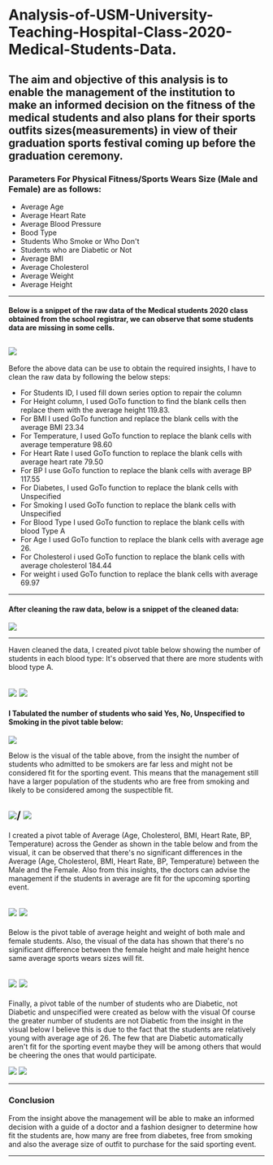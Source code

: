 # Analysis-of-USM-University-Teaching-Hospital-Class-2020-Medical-Students-Data.

The aim and objective of this analysis is to enable the management of the institution to make an informed decision on the fitness of the medical students and also plans for their sports outfits sizes(measurements) in view of their graduation sports festival coming up before the graduation ceremony.
---
### Parameters For Physical Fitness/Sports Wears Size (Male and Female) are as follows:
-  Average Age
-  Average Heart Rate
-  Average Blood Pressure
-  Bood Type
-  Students Who Smoke or Who Don't
-  Students who are Diabetic or Not
-  Average BMI
-  Average Cholesterol
-  Average Weight
-  Average Height 
---
#### Below is a snippet of the raw data of the Medical students 2020 class obtained from the school registrar, we can observe that some students data are missing in some cells.

![](https://github.com/vinemadukpe/Analysis-of-USM-University-Teaching-Hospital-Class-2020-Medical-Students-Data./blob/main/MDS00.png)
---

Before the above data can be use to obtain the required insights, I have to clean the raw data by following the below steps:
-  For Students ID, I used fill down series option to repair the column
-  For Height column, I used GoTo function to find the blank cells then replace them with the average height 119.83.
-  For BMI I used GoTo function and replace the blank cells with the average BMI 23.34
-  For Temperature, I used GoTo function to replace the blank cells with average temperature 98.60
-  For Heart Rate I used GoTo function to replace the blank cells with average heart rate 79.50
-  For BP I use GoTo function to replace the blank cells with average BP 117.55
-  For Diabetes, I used GoTo function to replace the blank cells with Unspecified
-  For Smoking I used GoTo function to replace the blank cells with Unspecified
-  For Blood Type I used GoTo function to replace the blank cells with blood Type A
-  For Age I used GoTo function to replace the blank cells with average age 26.
-  For Cholesterol i used GoTo function to replace the blank cells with average cholesterol 184.44
-  For weight i used GoTo function to replace the blank cells with average 69.97
---
#### After cleaning the raw data, below is a snippet of the cleaned data:

![](https://github.com/vinemadukpe/Analysis-of-USM-University-Teaching-Hospital-Class-2020-Medical-Students-Data./blob/main/MD01.png)

---

Haven cleaned the data, I created pivot table below showing the number of students in each blood type:
It's observed that there are more students with blood type A.

![](https://github.com/vinemadukpe/Analysis-of-USM-University-Teaching-Hospital-Class-2020-Medical-Students-Data./blob/main/MDS3.png) ![](https://github.com/vinemadukpe/Analysis-of-USM-University-Teaching-Hospital-Class-2020-Medical-Students-Data./blob/main/MDS33.png)
---

#### I Tabulated the number of students who said Yes, No, Unspecified to Smoking in the pivot table below:

![](https://github.com/vinemadukpe/Analysis-of-USM-University-Teaching-Hospital-Class-2020-Medical-Students-Data./blob/main/MDS4.png)

Below is the visual of the table above, from the insight the number of students who admitted to be smokers are far less and might not be considered fit for the sporting event. This means that the management still have a larger population of the students who are free from smoking and likely to be considered among the suspectible fit.

![](https://github.com/vinemadukpe/Analysis-of-USM-University-Teaching-Hospital-Class-2020-Medical-Students-Data./blob/main/MDS44.png)/ ![](https://github.com/vinemadukpe/Analysis-of-USM-University-Teaching-Hospital-Class-2020-Medical-Students-Data./blob/main/MDS444.png)
---

I created a pivot table of Average (Age, Cholesterol, BMI, Heart Rate, BP, Temperature) across the Gender as shown in the table below and from the visual, it can be observed that there's no significant differences in the Average (Age, Cholesterol, BMI, Heart Rate, BP, Temperature) between the Male and the Female. Also from this insights, the doctors can advise the management if the students in average are fit for the upcoming sporting event.

![](https://github.com/vinemadukpe/Analysis-of-USM-University-Teaching-Hospital-Class-2020-Medical-Students-Data./blob/main/MDS1.png) ![](https://github.com/vinemadukpe/Analysis-of-USM-University-Teaching-Hospital-Class-2020-Medical-Students-Data./blob/main/MDS11.png)
---

Below is the pivot table of average height and weight of both male and female students. Also, the visual of the data has shown that there's no significant difference between the female height and male height hence same average sports wears sizes will fit.

![](https://github.com/vinemadukpe/Analysis-of-USM-University-Teaching-Hospital-Class-2020-Medical-Students-Data./blob/main/MDS2.png) ![](https://github.com/vinemadukpe/Analysis-of-USM-University-Teaching-Hospital-Class-2020-Medical-Students-Data./blob/main/MDS22.png)
---

Finally, a pivot table of the number of students who are Diabetic, not Diabetic and unspecified were created as below with the visual Of course the greater number of students are not Diabetic from the insight in the visual below I believe this is due to the fact that the students are relatively young with average age of 26. The few that are Diabetic automatically aren't fit for the sporting event maybe they will be among others that would be cheering the ones that would participate.

![](https://github.com/vinemadukpe/Analysis-of-USM-University-Teaching-Hospital-Class-2020-Medical-Students-Data./blob/main/MDS5.png)  ![](https://github.com/vinemadukpe/Analysis-of-USM-University-Teaching-Hospital-Class-2020-Medical-Students-Data./blob/main/MDS55.png)

---
### Conclusion
From the insight above the management will be able to make an informed decision with a guide of a doctor and a fashion designer to determine how fit the students are, how many are free from diabetes, free from smoking and also the average size of outfit to purchase for the said sporting event.

---
